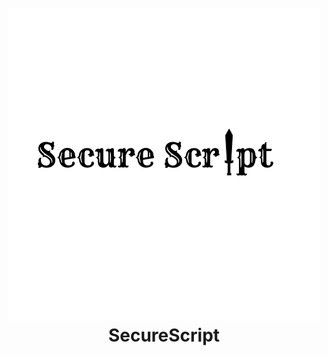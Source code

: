 <h1 align="center">
  <br>
  <a href="https://github.com/Mdrasel1230/SecureScript"><img src="https://github.com/Mdrasel1230/SecureScript/blob/main/Secure%20Script.png" alt="SecureScript"></a>
  <br>
  SecureScript
  <br>
</h1>
